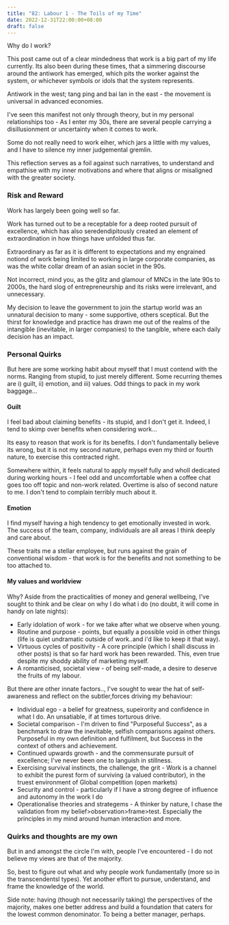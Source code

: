```yaml
---
title: "82: Labour 1 - The Toils of my Time" 
date: 2022-12-31T22:00:00+08:00
draft: false
---
```


Why do I work? 

This post came out of a clear mindedness that work is a big part of my life currently. Its also been during these times, that a simmering discourse around the antiwork has emerged, which pits the worker against the system, or whichever symbols or idols that the system represents. 

Antiwork in the west;  tang ping and bai lan in the east - the movement is universal in advanced economies.

I've seen this manifest not only through theory, but in my personal relationships too - As I enter my 30s, there are several people carrying a disillusionment or uncertainty when it comes to work. 

Some do  not really need to work eiher, which jars a little with my values, and I have to silence my inner judgemental gremlin.

This reflection serves as a foil against such narratives, to understand and empathise with my inner motivations and where that aligns or misaligned with the greater society. 

### Risk and Reward
Work has largely been going well so far.

Work has turned out to be a receptable for a  deep rooted pursuit of excellence, which has also seredendipitously created an element of extraordination in how things have unfolded thus far.

Extraordinary as far as it is different to expectations and my engrained notiond of work being limited to working in large corporate companies, as was the white collar dream of an asian societ in the 90s. 

Not incorrect, mind you, as the glitz and glamour of MNCs in the late 90s to 2000s, the hard slog of entrepreneurship and its risks were irrelevant, and unnecessary. 

My decision to leave the government to join the startup world was an unnatural decision to many - some supportive, others sceptical. But the thirst for knowledge and practice has drawn me out of the realms of the intangible (inevitable, in larger companies) to the tangible, where each daily decision has an impact. 

### Personal Quirks
But here are some working habit about myself that I must contend with the norms. Ranging from stupid, to just merely different. Some recurring themes are i) guilt, ii) emotion, and iii) values. Odd things to pack in my work baggage...

#### Guilt
I feel bad about claiming benefits - its stupid, and I don't get it. Indeed, I tend to skimp over benefits when considering work...

Its easy to reason that work is for its benefits. I don't fundamentally believe its wrong, but it is not my second nature, perhaps even my third or fourth nature, to exercise this contracted right. 

Somewhere within, it feels natural to apply myself fully and wholl dedicated during working hours - I feel odd and uncomfortable when a coffee chat goes too off topic and non-work related. Overtime is also of second nature to me. I don't tend to complain terribly much about it.


#### Emotion
I find myself having a high tendency to get emotionally invested in work. The success of the team, company, individuals are all areas I think deeply and care about.

These traits me a stellar employee, but runs against the grain of conventional wisdom - that work is for the benefits and not something to be too attached to.


#### My values and worldview
Why? Aside from the practicalities of money and general wellbeing, I've sought to think and be clear on why I do what i do (no doubt, it will come in handy on late nights): 

- Early idolation of work - for we take after what we observe when young.
- Routine and purpose - points, but equally a possible void in other things (life is quiet undramatic outside of work..and i'd like to keep it that way).
- Virtuous cycles of positivity - A core principle (which I shall discuss in other posts) is that so far hard work has been rewarded. This, even true despite my shoddy ability of marketing myself. 
- A romanticised, societal view - of being self-made, a desire to deserve the fruits of my labour. 


But there are other innate factors.., I've sought to wear the hat of self-awareness and reflect on the subtler,forces driving my behaviour:

- Individual ego - a belief for greatness, supeirority and confidence in what I do. An unsatiable, if at times torturous drive.
- Societal comparison - I'm driven to find "Purposeful Success", as a benchmark to draw the inevitable, selfish comparisons against others. Purposeful in my own definition and fulfilment, but Success in the context of others and achievement.
- Continued upwards growth - and the commensurate pursuit of excellence; I've never been one to languish in stillness.
- Exercising survival instincts, the challenge, the grit - Work is a channel to exhibit the purest form of surviving (a valued contributor), in the truest environment of Global competition (open markets)
- Security and control - particularly if I have a strong degree of influence and autonomy in the work I do
- Operationalise theories and strategems - A thinker by nature, I chase the validation from my belief>observation>frame>test. Especially the principles in my mind around human interaction and more.

### Quirks and thoughts are my own
But in and amongst the circle I'm with, people I've encountered - I do not believe my views are that of the majority. 

So, best to figure out what and why people work fundamentally (more so in the transcendentsl types). Yet another effort to pursue, understand, and frame the knowledge of the world.

Side note: having (though not necessarily taking) the perspectives of the majority, makes one better address and build a foundation that caters for the lowest common denominator. To being a better manager, perhaps.